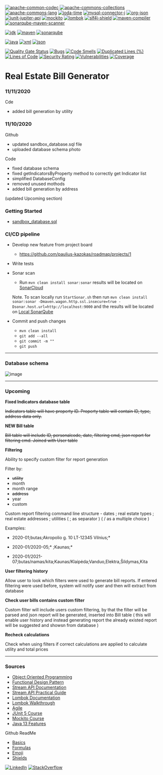 <!-- Links -->
[linkedin-shield]: https://img.shields.io/badge/-LinkedIn-black.svg?style=flat-square&logo=linkedin&colorB=555
[linkedin-url]: https://www.linkedin.com/in/paulius-leonardas-kazokas/

[stackoverflow-shield]: https://img.shields.io/badge/StackOverflow-lpkej-orange
[stackoverflow-url]: https://stackoverflow.com/users/8631776/lpkej

[apache-common-codec-shield]: https://img.shields.io/badge/apache--commons--codec-v4.4-red.svg
[apache-common-codec-link]: https://github.com/apache/commons-codec

[apache-commons-collections-shield]: https://img.shields.io/badge/apache--commons--collections-v4.4-red.svg
[apache-commons-collections-link]: https://github.com/apache/commons-collections

[apache-commons-lang-shield]: https://img.shields.io/badge/apache--commons--lang-v3.10-red.svg
[apache-commons-lang-link]: https://github.com/apache/commons-lang

[joda-time-shield]: https://img.shields.io/badge/joda--time-v2.10.6-blue.svg
[joda-time-link]: https://github.com/JodaOrg/joda-time

[mysql-connector-j-shield]: https://img.shields.io/badge/mysql--connector--j-v8.0.20-blue.svg
[mysql-connector-j-link]: https://github.com/mysql/mysql-connector-j

[org-json-shiled]: https://img.shields.io/badge/org--json-v20200518-yellow
[org-joda-link]: https://github.com/stleary/JSON-java

[junit-jupiter-api-shield]: https://img.shields.io/badge/junit--jupiter--api-v5.6.2-lightgrey.svg
[junit-jupiter-api-link]: https://mvnrepository.com/artifact/org.junit.jupiter/junit-jupiter-api/5.6.2

[mockito-shield]: https://img.shields.io/badge/mockito-v3.3.3-green.svg
[mockito-link]: https://github.com/mockito/mockito

[lombok-shield]: https://img.shields.io/badge/lombok-v1.18.12-orange.svg
[lombok-link]: https://github.com/rzwitserloot/lombok

[slf4j-shield]: https://img.shields.io/badge/slf4j-v1.7.21-green.svg
[slf4j-link]: https://github.com/qos-ch/slf4j

[jdk-shield]: https://img.shields.io/badge/jdk-v13.0.2-blue.svg
[jdk-link]: https://www.oracle.com/java/technologies/javase/jdk13-archive-downloads.html

[maven-shield]: https://img.shields.io/badge/maven-v3.6.3-red.svg
[maven-link]: https://maven.apache.org/download.cgi#downloading-apache-maven-3-6-3

[maven-compiler-shield]: https://img.shields.io/badge/maven--compiler-v3.8.1-red.svg
[maven-compiler-link]: https://mvnrepository.com/artifact/org.apache.maven.plugins/maven-compiler-plugin/3.8.1

[repo-java-shield]: https://img.shields.io/github/languages/top/paulius-kazokas/Urban-Taxes-Calculator?label=Java&logoColor=red
[repo-java-link]: https://github.com/paulius-kazokas/Urban-Taxes-Calculator/search?l=java

[sonarqube-shield]: https://img.shields.io/badge/sonarqube-v8.4.2.36762-green.svg
[sonarqube-link]: https://www.sonarqube.org/success-download-community-edition/

[sonarqube-maven-shield]: https://img.shields.io/badge/org--sonarsource--scanner--maven-v3.7.0.1746-green.svg
[sonarqube-maven-link]: https://mvnrepository.com/artifact/org.sonarsource.scanner.maven/sonar-maven-plugin/3.7.0.1746

[java]: https://img.shields.io/badge/-java-blue.svg
[xml]: https://img.shields.io/badge/-xml-red.svg
[json]: https://img.shields.io/badge/-json-green.svg


<!-- Dependencies section -->
[![apache-common-codec][apache-common-codec-shield]][apache-common-codec-link]
[![apache-commons-collections][apache-commons-collections-shield]][apache-commons-collections-link]
[![apache-commons-lang][apache-commons-lang-shield]][apache-commons-lang-link]
[![joda-time][joda-time-shield]][joda-time-link]
[![mysql-connector-j][mysql-connector-j-shield]][mysql-connector-j-link]
[![org-json][org-json-shiled]][org-joda-link]
[![junit-jupiter-api][junit-jupiter-api-shield]][junit-jupiter-api-link]
[![mockito][mockito-shield]][mockito-link]
[![lombok][lombok-shield]][lombok-link]
[![slf4j-shield]][slf4j-link]
[![maven-compiler][maven-compiler-shield]][maven-compiler-link]
[![sonarqube-maven-scanner][sonarqube-maven-shield]][sonarqube-maven-link]

[![jdk][jdk-shield]][jdk-link]
[![maven][maven-shield]][maven-link]
[![sonarqube][sonarqube-shield]][sonarqube-link]

[![java][java]][java]
[![xml][xml]][xml]
[![json][json]][json]

<!-- SonarCloud section -->
<!-- Note: in order to get sonar badges goto sonarcloud.io project and locate blue button "Get project badges" -->
[![Quality Gate Status](https://sonarcloud.io/api/project_badges/measure?project=urban.taxes.calculator%3AUrban-Taxes-Calculator&metric=alert_status)](https://sonarcloud.io/dashboard?id=urban.taxes.calculator%3AUrban-Taxes-Calculator)
[![Bugs](https://sonarcloud.io/api/project_badges/measure?project=urban.taxes.calculator%3AUrban-Taxes-Calculator&metric=bugs)](https://sonarcloud.io/dashboard?id=urban.taxes.calculator%3AUrban-Taxes-Calculator)
[![Code Smells](https://sonarcloud.io/api/project_badges/measure?project=urban.taxes.calculator%3AUrban-Taxes-Calculator&metric=code_smells)](https://sonarcloud.io/dashboard?id=urban.taxes.calculator%3AUrban-Taxes-Calculator)
[![Duplicated Lines (%)](https://sonarcloud.io/api/project_badges/measure?project=urban.taxes.calculator%3AUrban-Taxes-Calculator&metric=duplicated_lines_density)](https://sonarcloud.io/dashboard?id=urban.taxes.calculator%3AUrban-Taxes-Calculator)
[![Lines of Code](https://sonarcloud.io/api/project_badges/measure?project=urban.taxes.calculator%3AUrban-Taxes-Calculator&metric=ncloc)](https://sonarcloud.io/dashboard?id=urban.taxes.calculator%3AUrban-Taxes-Calculator)
[![Security Rating](https://sonarcloud.io/api/project_badges/measure?project=urban.taxes.calculator%3AUrban-Taxes-Calculator&metric=security_rating)](https://sonarcloud.io/dashboard?id=urban.taxes.calculator%3AUrban-Taxes-Calculator)
[![Vulnerabilities](https://sonarcloud.io/api/project_badges/measure?project=urban.taxes.calculator%3AUrban-Taxes-Calculator&metric=vulnerabilities)](https://sonarcloud.io/dashboard?id=urban.taxes.calculator%3AUrban-Taxes-Calculator)
[![Coverage](https://sonarcloud.io/api/project_badges/measure?project=urban.taxes.calculator%3AUrban-Taxes-Calculator&metric=coverage)](https://sonarcloud.io/dashboard?id=urban.taxes.calculator%3AUrban-Taxes-Calculator)

# Real Estate Bill Generator

### 11/11/2020

Cde
* added bill generation by utility

### 11/10/2020

Github
* updated sandbox_database.sql file
* uploaded database schema photo

Code
* fixed database schema
* fixed getIndicatorsByProperty method to correctly get Indicator list
* simplified DatabaseConfig
* removed unused mothods
* added bill generation by address

(updated Upcoming section)


### Getting Started

- <a href="https://drive.google.com/uc?export=view&id=1yl5RxNSI3tf5IwM2GERUDNd7IEUV4jXT" download>sandbox_database.sql</a>


### CI/CD pipeline

- Develop new feature from project board
  - https://github.com/paulius-kazokas/roadmap/projects/1
- Write tests
- Sonar scan
  - Run ```mvn clean install sonar:sonar``` results will be located on [SonarCloud](https://sonarcloud.io/dashboard?id=urban.taxes.calculator%3AUrban-Taxes-Calculator)
  
  Note. To scan locally run ```StartSonar.sh``` then run ```mvn clean install sonar:sonar -Dmaven.wagon.http.ssl.insecure=true -Dsonar.host.url=http://localhost:9000``` and the results will be located on [Local SonarQube](http://localhost:9000/dashboard?id=urban.taxes.calculator%3AUrban-Taxes-Calculator)
- Commit and push changes
  - ```mvn clean install ```
  - ```git add --all```
  - ```git commit -m ""```
  - ```git push```

---

### Database schema

![image](https://drive.google.com/uc?export=view&id=1HQZ1744mkivKzUrVeUScUpvtJ54Vyzs8)
<!-- To do: add sandbox sql file -->

---

### Upcoming

__Fixed Indicators database table__

~~Indicators table will have property ID. Property table will contain ID, type, address data only.~~

__NEW Bill table__

~~Bill table will include ID, personalcode, date, filtering cmd, json report for filtering cmd. Joined with User table~~

__Filtering__

Ability to specify custom filter for report generation

Filter by:
- ~~utility~~
- month
- month range
- ~~address~~
- year
- custom

Custom report filtering command line structure - dates ; real estate types ; real estate addresses ; utilities ( ; as separator ) ( / as a multiple choice )

Examples:

* 2020-01;butas;Akropolio g. 10 LT-12345 Vilnius;*

* 2020-01/2020-05;* ;Kaunas;*

* 2020-01/2021-07;butas/namas/kita;Kaunas/Klaipėda;Vanduo,Elektra,Šildymas,Kita

__User filtering history__

Allow user to look which filters were used to generate bill reports. If entered filtering were used before, system will notify user and then will extract from database

__Check user bills contains custom filter__

Custom filter will include users custom filtering, by that the filter will be parsed and json report will be generated, inserted into Bill table ( this will enable user history and instead generating report the already existed report will be suggested and showsn from database )

__Recheck calculations__

Check when using filters if correct calculations are applied to calculate utility and total prices

---

### Sources

- [Object Oriented Programming](https://medium.com/edureka/java-oop-cheat-sheet-9c6ebb5e1175)
- [Functional Design Pattern](https://medium.com/better-programming/functional-patterns-in-java-b2b781f84124)
- [Stream API Documentation](https://docs.oracle.com/javase/8/docs/api/java/util/stream/Stream.html)
- [Stream API Practical Guide](https://praveergupta.in/practical-guide-to-java-stream-api-7aadc02908f7)
- [Lombok Documentation](https://projectlombok.org/features/all)
- [Lombok Walkthrough](https://www.youtube.com/watch?v=goISFNxHEqc&ab_channel=MikeM%C3%B8llerNielsen)
- [Agile](https://www.youtube.com/watch?v=502ILHjX9EE)
- [JUnit 5 Course](https://www.pluralsight.com/courses/tdd-junit5)
- [Mockito Course](https://www.pluralsight.com/courses/mockito-getting-started)
- [Java 13 Features](https://docs.oracle.com/en/java/javase/13/language/preview-language-and-vm-features.html)

Github ReadMe

- [Basics](https://guides.github.com/features/mastering-markdown/)
- [Formulas](https://www.codecogs.com/latex/eqneditor.php)
- [Emoji](https://gist.github.com/rxaviers/7360908)
- [Shields](https://shields.io)


[![LinkedIn][linkedin-shield]]([linkedin-url])
[![StackOverflow][stackoverflow-shield]]([stackoverflow-url])

